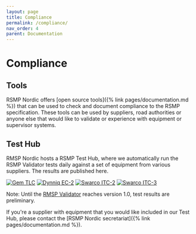 ```yaml
---
layout: page
title: Compliance
permalink: /compliance/
nav_order: 4
parent: Documentation
---
```


# Compliance

## Tools
RSMP Nordic offers [open source tools]({% link pages/documentation.md %}) that can be used to check and document compliance to the RSMP specification. These tools can be used by suppliers, road authorities or anyone else that would like to validate or experience with equipment or supervisor systems.

## Test Hub
RMSP Nordic hosts a RSMP Test Hub, where we automatically run the RSMP Validator tests daily against a set of equipment from various suppliers. The results are published here.

[![Gem TLC](https://github.com/rsmp-nordic/rsmp_validator/actions/workflows/gem_tlc.yml/badge.svg?branch=master&event=push)](https://github.com/rsmp-nordic/rsmp_validator/actions/workflows/gem_tlc.yml)
[![Dynniq EC-2](https://github.com/rsmp-nordic/rsmp_validator/actions/workflows/dynniq_ec2.yml/badge.svg?branch=master&event=schedule)](https://github.com/rsmp-nordic/rsmp_validator/actions/workflows/dynniq_ec2.yml)
[![Swarco ITC-2](https://github.com/rsmp-nordic/rsmp_validator/actions/workflows/swarco_itc2.yml/badge.svg?branch=master&event=schedule)](https://github.com/rsmp-nordic/rsmp_validator/actions/workflows/swarco_itc2.yml)
[![Swarco ITC-3](https://github.com/rsmp-nordic/rsmp_validator/actions/workflows/swarco_itc3.yml/badge.svg?branch=master&event=schedule)](https://github.com/rsmp-nordic/rsmp_validator/actions/workflows/swarco_itc3.yml)

Note: Until the [RMSP Validator](https://github.com/rsmp-nordic/rsmp_validator) reaches version 1.0, test results are preliminary.

If you're a supplier with equipment that you would like included in our Test Hub, please contact the [RSMP Nordic secretariat]({% link pages/documentation.md %}).
